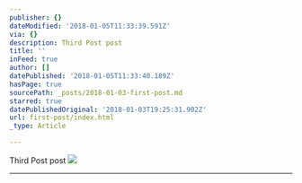 ```yaml
---
publisher: {}
dateModified: '2018-01-05T11:33:39.591Z'
via: {}
description: Third Post post
title: ''
inFeed: true
author: []
datePublished: '2018-01-05T11:33:40.189Z'
hasPage: true
sourcePath: _posts/2018-01-03-first-post.md
starred: true
datePublishedOriginal: '2018-01-03T19:25:31.902Z'
url: first-post/index.html
_type: Article

---
```

Third Post post
![](https://the-grid-user-content.s3-us-west-2.amazonaws.com/aced978a-2bf5-4248-b8a1-d98964b73155.jpg)

---
